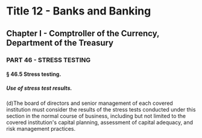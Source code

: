 
# Title 12 - Banks and Banking
## Chapter I - Comptroller of the Currency, Department of the Treasury
### PART 46 - STRESS TESTING
#### § 46.5 Stress testing.
##### Use of stress test results.

(d)The board of directors and senior management of each covered institution must consider the results of the stress tests conducted under this section in the normal course of business, including but not limited to the covered institution's capital planning, assessment of capital adequacy, and risk management practices.
